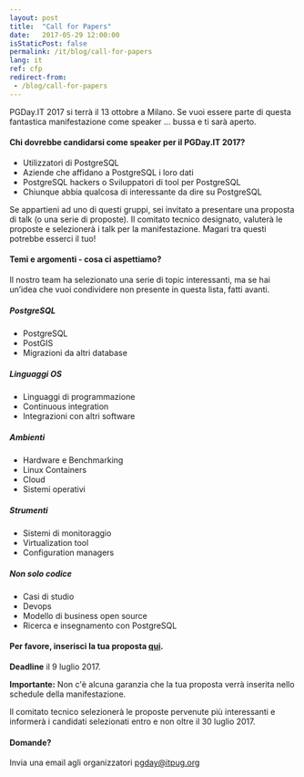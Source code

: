 ```yaml
---
layout: post
title:  "Call for Papers"
date:   2017-05-29 12:00:00
isStaticPost: false
permalink: /it/blog/call-for-papers
lang: it
ref: cfp
redirect-from:
 - /blog/call-for-papers
---
```

PGDay.IT 2017 si terrà il 13 ottobre a Milano. Se vuoi essere parte di questa fantastica manifestazione come speaker … bussa e ti sarà aperto.

#### Chi dovrebbe candidarsi come speaker per il PGDay.IT 2017?

* Utilizzatori di PostgreSQL
* Aziende che affidano a PostgreSQL i loro dati
* PostgreSQL hackers o Sviluppatori di tool per PostgreSQL
* Chiunque abbia qualcosa di interessante da dire su PostgreSQL

Se appartieni ad uno di questi gruppi, sei invitato a presentare una proposta di talk (o una serie di proposte). Il comitato tecnico designato, valuterà le proposte e selezionerà i talk per la manifestazione. Magari tra questi potrebbe esserci il tuo!

#### Temi e argomenti - cosa ci aspettiamo?

Il nostro team ha selezionato una serie di topic interessanti, ma se hai un’idea che vuoi condividere non presente in questa lista, fatti avanti.

##### PostgreSQL

* PostgreSQL
* PostGIS
* Migrazioni da altri database

##### Linguaggi OS

* Linguaggi di programmazione
* Continuous integration
* Integrazioni con altri software

##### Ambienti

* Hardware e Benchmarking
* Linux Containers
* Cloud
* Sistemi operativi

##### Strumenti

* Sistemi di monitoraggio
* Virtualization tool
* Configuration managers

##### Non solo codice

* Casi di studio
* Devops
* Modello di business open source
* Ricerca e insegnamento con PostgreSQL


#### Per favore, inserisci la tua proposta [qui](https://goo.gl/forms/oT0q0UEXcedu1pbt1).

__Deadline__ il 9 luglio 2017.

__Importante:__ Non c'è alcuna garanzia che la tua proposta verrà inserita nello schedule della manifestazione.<br/>

Il comitato tecnico selezionerà le proposte pervenute più interessanti e informerà i candidati selezionati entro e  non oltre il 30 luglio 2017.

#### Domande? 

Invia una email agli organizzatori [pgday@itpug.org](mailto:pgday@itpug.org)
